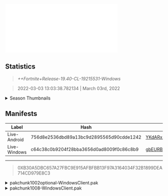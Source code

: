 <div style="pointer-events: none">
  <img style="pointer-events: none" src="https://raw.githubusercontent.com/Tectors/Archive/master/source/dependents/gen.19.40.svg" width="360" height="155">
<div>

## Statistics
> *++Fortnite+Release-19.40-CL-19215531-Windows*

> 2022-03-03 13:03:38.782134 | March 03rd, 2022

<details>
  <summary>Season Thumbnails</summary>

  > Seasonal thumbnails are a season's normal ltms and their photos.

  | Name | ID |
  | - | - |
  | [Solo](https://raw.githubusercontent.com/Tectors/Archive/master/source/dependents/monthly-rotaton/playlist_defaultsolo_19_40.png) | Playlist_DefaultSolo |
  | [Duos](https://raw.githubusercontent.com/Tectors/Archive/master/source/dependents/monthly-rotaton/playlist_defaultduo_19_40.png) | Playlist_DefaultDuo |
  | [Trios](https://raw.githubusercontent.com/Tectors/Archive/master/source/dependents/monthly-rotaton/playlist_trios_19_40.png) | Playlist_Trios |
  | [Squads](https://raw.githubusercontent.com/Tectors/Archive/master/source/dependents/monthly-rotaton/playlist_defaultsquad_19_40.png) | Playlist_DefaultSquad |
</details>

## Manifests
| Label | Hash | Route |
| - | - | - |
| Live-Android | 756d8e2536dbd89a13bc9d2895565d90cdde1242 | [YKdARx4vQh4L5tdjEEu8Ej-ld_MaQQ](https://github.com/Tectors/Archive/blob/master/manifests/YKdARx4vQh4L5tdjEEu8Ej-ld_MaQQ.manifest) |
| Live-Windows | c64c38c0b9204f28bba3656d0ad8009f0c86c8b9 | [gbEURBYqoXFtBOGD_kqR3AaHo8H_og](https://github.com/Tectors/Archive/blob/master/manifests/gbEURBYqoXFtBOGD_kqR3AaHo8H_og.manifest) |

---

> 0XB30A5DBC657A27FBC9E915AFBFBB13F97A3164034F32B1899DEA714CD979E8C3

<details>
  <summary>pakchunk1002optional-WindowsClient.pak</summary>

  > FortniteGame/Content/Paks/pakchunk1002optional-WindowsClient.pak

  > 0x3A3203A7C51795F15909A549E862E730CFBDF1569B8C3EC407727B6A1891364D

  <img src="https://raw.githubusercontent.com/Tectors/Archive/master/source/dependents/referred/Pickaxe_ID_749_GimmickMale_5C033.svg" width="100"> <img src="https://raw.githubusercontent.com/Tectors/Archive/master/source/dependents/referred/Pickaxe_ID_748_GimmickFemale_2W2M2.svg" width="100"> <img src="https://raw.githubusercontent.com/Tectors/Archive/master/source/dependents/referred/LSID_404_Gimmick_GXP4P.svg" width="100"> <img src="https://raw.githubusercontent.com/Tectors/Archive/master/source/dependents/referred/Glider_ID_349_GimmickMale_MC92O.svg" width="100"> <img src="https://raw.githubusercontent.com/Tectors/Archive/master/source/dependents/referred/Glider_ID_348_GimmickFemale_D76Z0.svg" width="100"> <img src="https://raw.githubusercontent.com/Tectors/Archive/master/source/dependents/referred/EID_Gimmick_Male_8ZFCA.svg" width="100"> <img src="https://raw.githubusercontent.com/Tectors/Archive/master/source/dependents/referred/EID_Gimmick_Female_6CMF4.svg" width="100"> <img src="https://raw.githubusercontent.com/Tectors/Archive/master/source/dependents/referred/CID_A_341_Athena_Commando_F_Gimmick_RB41V.svg" width="100"> <img src="https://raw.githubusercontent.com/Tectors/Archive/master/source/dependents/referred/CID_A_340_Athena_Commando_M_Gimmick_HK68X.svg" width="100"> <img src="https://raw.githubusercontent.com/Tectors/Archive/master/source/dependents/referred/CID_A_279_Athena_Commando_M_Prime.svg" width="100"> <img src="https://raw.githubusercontent.com/Tectors/Archive/master/source/dependents/referred/BID_953_Gimmick_1I059.svg" width="100"> <img src="https://raw.githubusercontent.com/Tectors/Archive/master/source/dependents/referred/BID_952_Gimmick_Female_KM10U.svg" width="100"> 
</details>

<details>
  <summary>pakchunk1008-WindowsClient.pak</summary>

  > FortniteGame/Content/Paks/pakchunk1008-WindowsClient.pak

  > 0x16E308D52D7133553B52B757E2A6613EAEFBEBBE0957E115E075AC9F9F5B99B1

  <img src="https://raw.githubusercontent.com/Tectors/Archive/master/source/dependents/referred/Wrap_441_ValentineFashion_H50ID.svg" width="100"> <img src="https://raw.githubusercontent.com/Tectors/Archive/master/source/dependents/referred/Pickaxe_ID_753_ValentinesFashionFemale_CPGK7.svg" width="100"> <img src="https://raw.githubusercontent.com/Tectors/Archive/master/source/dependents/referred/CID_A_357_Athena_Commando_F_ValentineFashion_B3S3R.svg" width="100"> <img src="https://raw.githubusercontent.com/Tectors/Archive/master/source/dependents/referred/BID_956_ValentineFashion_V4RF2.svg" width="100"> 
</details>

